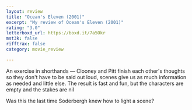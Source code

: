 ```yaml
---
layout: review
title: "Ocean's Eleven (2001)"
excerpt: "My review of Ocean's Eleven (2001)"
rating: "3.0"
letterboxd_url: https://boxd.it/7a5Okr
mst3k: false
rifftrax: false
category: movie_review

---
```


An exercise in shorthands — Clooney and Pitt finish each other's thoughts so they don't have to be said out loud, scenes give us as much information as needed and little else. The result is fast and fun, but the characters are empty and the stakes are nil

Was this the last time Soderbergh knew how to light a scene?